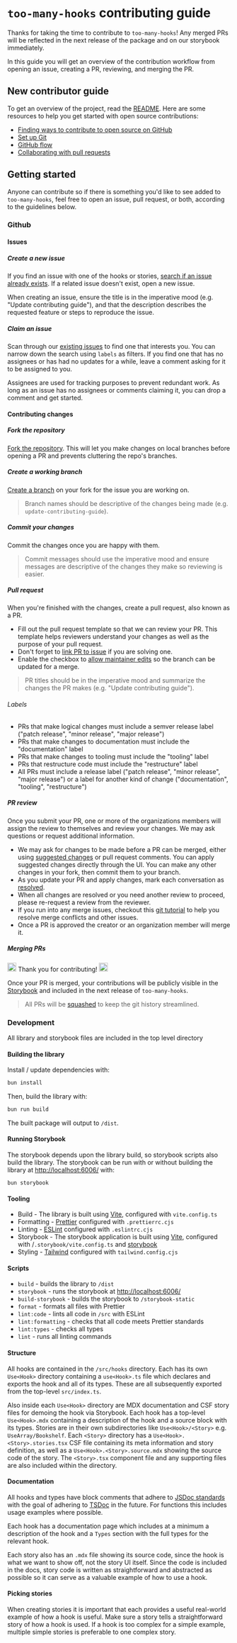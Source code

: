 # `too-many-hooks` contributing guide

Thanks for taking the time to contribute to `too-many-hooks`! Any merged PRs will be reflected in the next release of the package and on our storybook immediately.

In this guide you will get an overview of the contribution workflow from opening an issue, creating a PR, reviewing, and merging the PR.

## New contributor guide

To get an overview of the project, read the [README](README.md). Here are some resources to help you get started with open source contributions:

- [Finding ways to contribute to open source on GitHub](https://docs.github.com/en/get-started/exploring-projects-on-github/finding-ways-to-contribute-to-open-source-on-github)
- [Set up Git](https://docs.github.com/en/get-started/quickstart/set-up-git)
- [GitHub flow](https://docs.github.com/en/get-started/quickstart/github-flow)
- [Collaborating with pull requests](https://docs.github.com/en/github/collaborating-with-pull-requests)

## Getting started

Anyone can contribute so if there is something you'd like to see added to `too-many-hooks`, feel free to open an issue, pull request, or both, according to the guidelines below.

### Github

#### Issues

##### Create a new issue

If you find an issue with one of the hooks or stories, [search if an issue already exists](https://docs.github.com/en/github/searching-for-information-on-github/searching-on-github/searching-issues-and-pull-requests#search-by-the-title-body-or-comments). If a related issue doesn't exist, open a new issue.

When creating an issue, ensure the title is in the imperative mood (e.g. "Update contributing guide"), and that the description describes the requested feature or steps to reproduce the issue.

##### Claim an issue

Scan through our [existing issues](https://github.com/yobgob/too-many-hooks/issues) to find one that interests you. You can narrow down the search using `labels` as filters. If you find one that has no assignees or has had no updates for a while, leave a comment asking for it to be assigned to you.

Assignees are used for tracking purposes to prevent redundant work. As long as an issue has no assignees or comments claiming it, you can drop a comment and get started.

#### Contributing changes

##### Fork the repository

[Fork the repository](https://docs.github.com/en/get-started/quickstart/fork-a-repo). This will let you make changes on local branches before opening a PR and prevents cluttering the repo's branches.

##### Create a working branch

[Create a branch](https://docs.github.com/en/desktop/contributing-and-collaborating-using-github-desktop/making-changes-in-a-branch/managing-branches) on your fork for the issue you are working on.

> Branch names should be descriptive of the changes being made (e.g. `update-contributing-guide`).

##### Commit your changes

Commit the changes once you are happy with them.

> Commit messages should use the imperative mood and ensure messages are descriptive of the changes they make so reviewing is easier.

##### Pull request

When you're finished with the changes, create a pull request, also known as a PR.

- Fill out the pull request template so that we can review your PR. This template helps reviewers understand your changes as well as the purpose of your pull request.
- Don't forget to [link PR to issue](https://docs.github.com/en/issues/tracking-your-work-with-issues/linking-a-pull-request-to-an-issue) if you are solving one.
- Enable the checkbox to [allow maintainer edits](https://docs.github.com/en/github/collaborating-with-issues-and-pull-requests/allowing-changes-to-a-pull-request-branch-created-from-a-fork) so the branch can be updated for a merge.

> PR titles should be in the imperative mood and summarize the changes the PR makes (e.g. "Update contributing guide").

###### Labels

- PRs that make logical changes must include a semver release label ("patch release", "minor release", "major release")
- PRs that make changes to documentation must include the "documentation" label
- PRs that make changes to tooling must include the "tooling" label
- PRs that restructure code must include the "restructure" label
- All PRs must include a release label ("patch release", "minor release", "major release") or a label for another kind of change ("documentation", "tooling", "restructure")

##### PR review

Once you submit your PR, one or more of the organizations members will assign the review to themselves and review your changes. We may ask questions or request additional information.

- We may ask for changes to be made before a PR can be merged, either using [suggested changes](https://docs.github.com/en/github/collaborating-with-issues-and-pull-requests/incorporating-feedback-in-your-pull-request) or pull request comments. You can apply suggested changes directly through the UI. You can make any other changes in your fork, then commit them to your branch.
- As you update your PR and apply changes, mark each conversation as [resolved](https://docs.github.com/en/github/collaborating-with-issues-and-pull-requests/commenting-on-a-pull-request#resolving-conversations).
- When all changes are resolved or you need another review to proceed, please re-request a review from the reviewer.
- If you run into any merge issues, checkout this [git tutorial](https://github.com/skills/resolve-merge-conflicts) to help you resolve merge conflicts and other issues.
- Once a PR is approved the creator or an organization member will merge it.

##### Merging PRs

<img src="https://media.giphy.com/media/jpbnoe3UIa8TU8LM13/giphy.gif" width="20" height="20" /> Thank you for contributing! <img src="https://media.giphy.com/media/jpbnoe3UIa8TU8LM13/giphy.gif" width="20" height="20" />

Once your PR is merged, your contributions will be publicly visible in the [Storybook](https://yobgob.github.io/too-many-hooks/) and included in the next release of `too-many-hooks`.

> All PRs will be [squashed](https://docs.github.com/en/pull-requests/collaborating-with-pull-requests/incorporating-changes-from-a-pull-request/about-pull-request-merges#squash-and-merge-your-commits) to keep the git history streamlined.

### Development

All library and storybook files are included in the top level directory

#### Building the library

Install / update dependencies with:

```sh
bun install
```

Then, build the library with:

```sh
bun run build
```

The built package will output to `/dist`.

#### Running Storybook

The storybook depends upon the library build, so storybook scripts also build the library. The storybook can be run with or without building the library at [http://localhost:6006/](http://localhost:6006/) with:

`bun storybook`

#### Tooling

- Build - The library is built using [Vite](https://vitejs.dev/), configured with `vite.config.ts`
- Formatting - [Prettier](https://prettier.io/docs/en/) configured with `.prettierrc.cjs`
- Linting - [ESLint](https://eslint.org/docs/latest/) configured with `.eslintrc.cjs`
- Storybook - The storybook application is built using [Vite](https://vitejs.dev/), configured with /`.storybook/vite.config.ts` and [storybook](https://storybook.js.org/docs/ember/get-started/introduction)
- Styling - [Tailwind](https://tailwindcss.com/docs/installation) configured with `tailwind.config.cjs`

#### Scripts

- `build` - builds the library to `/dist`
- `storybook` - runs the storybook at [http://localhost:6006/](http://localhost:6006/)
- `build-storybook` - builds the storybook to `/storybook-static`
- `format` - formats all files with Prettier
- `lint:code` - lints all code in `/src` with ESLint
- `lint:formatting` - checks that all code meets Prettier standards
- `lint:types` - checks all types
- `lint` - runs all linting commands

#### Structure

All hooks are contained in the `/src/hooks` directory. Each has its own `Use<Hook>` directory containing a `use<Hook>.ts` file which declares and exports the hook and all of its types. These are all subsequently exported from the top-level `src/index.ts`.

Also inside each `Use<Hook>` directory are MDX documentation and CSF story files for demoing the hook via Storybook. Each hook has a top-level `Use<Hook>.mdx` containing a description of the hook and a source block with its types. Stories are in their own subdirectories like `Use<Hook>/<Story>` e.g. `UseArray/Bookshelf`. Each `<Story>` directory has a `Use<Hook>.<Story>.stories.tsx` CSF file containing its meta information and story definition, as well as a `Use<Hook>.<Story>.source.mdx` showing the source code of the story. The `<Story>.tsx` component file and any supporting files are also included within the directory.

#### Documentation

All hooks and types have block comments that adhere to [JSDoc standards](https://jsdoc.app/) with the goal of adhering to [TSDoc](https://tsdoc.org/) in the future. For functions this includes usage examples where possible.

Each hook has a documentation page which includes at a minimum a description of the hook and a `Types` section with the full types for the relevant hook.

Each story also has an `.mdx` file showing its source code, since the hook is what we want to show off, not the story UI itself. Since the code is included in the docs, story code is written as straightforward and abstracted as possible so it can serve as a valuable example of how to use a hook.

#### Picking stories

When creating stories it is important that each provides a useful real-world example of how a hook is useful. Make sure a story tells a straightforward story of how a hook is used. If a hook is too complex for a simple example, multiple simple stories is preferable to one complex story.
